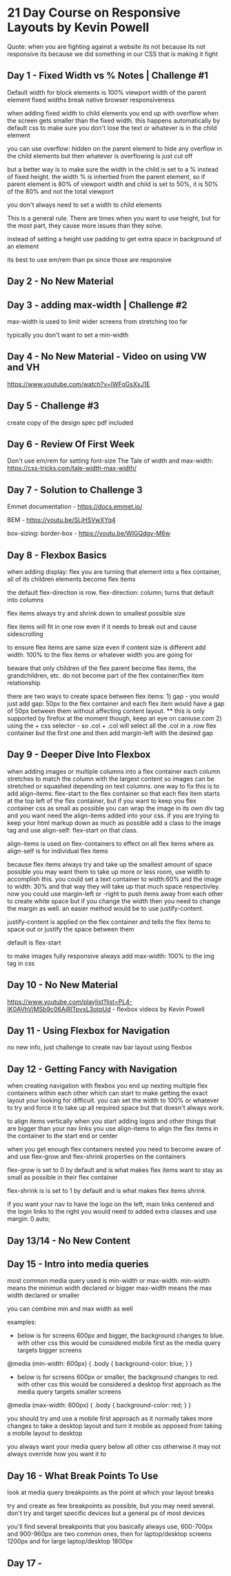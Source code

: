 # 21 Day Course on Responsive Layouts by Kevin Powell

Quote: when you are fighting against a website its not because its not responsive its because we did something in our CSS that is making it fight

## Day 1 - Fixed Width vs % Notes | Challenge #1

Default width for block elements is 100% viewport width of the parent element
fixed widths break native browser responsiveness

when adding fixed width to child elements you end up with overflow when the screen gets smaller than the fixed width.  this happens automatically by default css to make sure you don't lose the text or whatever is in the child element

you can use overflow: hidden on the parent element to hide any overflow in the child elements but then whatever is overflowing is just cut off

but a better way is to make sure the width in the child is set to a % instead of fixed height.  the width % is inhertied from the parent element, so if parent element is 80% of viewport width and child is set to 50%, it is 50% of the 80% and not the total viewport

you don't always need to set a width to child elements

This is a general rule. There are times when you want to use height, but for the most part, they cause more issues than they solve.

instead of setting a height use padding to get extra space in background of an element

its best to use em/rem than px since those are responsive

## Day 2 - No New Material

## Day 3 - adding max-width | Challenge #2

max-width is used to limit wider screens from stretching too far

typically you don't want to set a min-width

## Day 4 - No New Material - Video on using VW and VH

https://www.youtube.com/watch?v=IWFqGsXxJ1E

## Day 5 - Challenge #3

create copy of the design spec pdf included

## Day 6 - Review Of First Week

Don't use em/rem for setting font-size
The Tale of width and max-width: https://css-tricks.com/tale-width-max-width/

## Day 7 - Solution to Challenge 3

Emmet documentation - https://docs.emmet.io/

BEM - https://youtu.be/SLjHSVwXYq4

box-sizing: border-box - https://youtu.be/WlGQdgy-M6w

## Day 8 - Flexbox Basics

when adding display: flex you are turning that element into a flex container, all of its children elements become flex items

the default flex-direction is row.  flex-direction: column; turns that default into columns

flex items always try and shrink down to smallest possible size

flex items will fit in one row even if it needs to break out and cause sidescrolling

to ensure flex items are same size even if content size is different add width: 100% to the flex items or whatever width you are going for

beware that only children of the flex parent become flex items, the grandchildren, etc.  do not become part of the flex container/flex item relationship

there are two ways to create space between flex items:
	1) gap - you would just add gap: 50px to the flex container and each flex item would have a gap of 50px between them without affecting content layout.  ** this is only supported by firefox at the moment though, keep an eye on caniuse.com
	2) using the + css selector - so .col + .col will select all the .col in a .row flex container but the first one and then add margin-left with the desired gap


## Day 9 - Deeper Dive Into Flexbox

when adding images or multiple columns into a flex container each column stretches to match the column with the largest content so images can be stretched or squashed depending on text columns.  one way to fix this is to add align-items: flex-start to the flex container so that each flex item starts at the top left of the flex container, but if you want to keep you flex container css as small as possible you can wrap the image in its own div tag and you want need the align-items added into your css.  if you are trying to keep your html markup down as much as possible add a class to the image tag and use align-self: flex-start on that class.  

align-items is used on flex-containers to effect on all flex items where as align-self is for individual flex items

because flex items always try and take up the smallest amount of space possible you may want them to take up more or less room,  use width to accomplish this.  you could set a text container to width:60% and the image to width: 30% and that way they will take up that much space respectivley.  now you could use margin-left or -right to push items away from each other to create white space but if you change the width then you need to change the margin as well.  an easier method would be to use justify-content.

justify-content is applied on the flex container and tells the flex items to space out or justify the space between them

default is flex-start

to make images fully responsive always add max-width: 100% to the img tag in css


## Day 10 - No New Material

https://www.youtube.com/playlist?list=PL4-IK0AVhVjMSb9c06AjRlTpvxL3otpUd - flexbox videos by Kevin Powell


## Day 11 - Using Flexbox for Navigation

no new info, just challenge to create nav bar layout using flexbox

## Day 12 - Getting Fancy with Navigation

when creating navigation with flexbox you end up nexting multiple flex containers within each other which can start to make getting the exact layout your looking for difficult.  you can set the width to 100% or whatever to try and force it to take up all required space but that doesn't always work.  

to align items vertically when you start adding logos and other things that are bigger than your nav links you use align-items to align the flex items in the container to the start end or center

when you get enough flex containers nested you need to become aware of and use flex-grow and flex-shrink properties on the containers

flex-grow is set to 0 by default and is what makes flex items want to stay as small as possible in their flex container

flex-shrink is is set to 1 by default and is what makes flex items shrink


if you want your nav to have the logo on the left, main links centered and the login links to the right you would need to added extra classes and use margin: 0 auto;


## Day 13/14 - No New Content


## Day 15 - Intro into media queries

most common media query used is min-width or max-width.
min-width means the minimun width declared or bigger
max-width means the max width declared or smaller

you can combine min and max width as well

examples:

* below is for screens 600px and bigger, the background changes to blue.  with other css this would be considered mobile first as the media query targets bigger screens

@media (min-width: 600px) {
    .body {
      background-color: blue;
    }
}

* below is for screens 600px or smaller, the background changes to red.  with other css this would be considered a desktop first approach as the media query targets smaller screens

@media (max-width: 600px) {
    .body {
      background-color: red;
    }
}

you should try and use a mobile first approach as it normally takes more changes to take  a desktop layout and turn it mobile as opposed from taking a mobile layout to desktop

you always want your media query below all other css otherwise it may not always override how you want it to


## Day 16 - What Break Points To Use

look at media query breakpoints as the point at which your layout breaks

try and create as few breakpoints as possible, but you may need several.  don't try and target specific devices but a general px of most devices

you'll find several breakpoints that you basically always use, 600-700px and 900-960px are two common ones, then for laptop/desktop screens 1200px and for large laptop/desktop 1800px

## Day 17 - 
